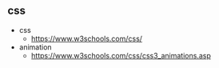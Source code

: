 
## css

* css
   * https://www.w3schools.com/css/
* animation 
   * https://www.w3schools.com/css/css3_animations.asp
